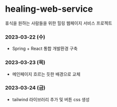 # healing-web-service
휴식을 원하는 사람들을 위한 힐링 웹페이지 서비스 프로젝트

### 2023-03-22 (수)
- Spring + React 통합 개발환경 구축

### 2023-03-23 (목)
- 메인페이지 흐르는 듯한 배경으로 교체

### 2023-03-24 (금)
- tailwind 라이브러리 추가 및 버튼 css 생성
